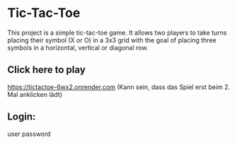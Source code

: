 # Tic-Tac-Toe

This project is a simple tic-tac-toe game. It allows two players to take turns placing their symbol (X or O) in a 3x3 grid with the goal of placing three symbols in a horizontal, vertical or diagonal row.

## Click here to play

https://tictactoe-6wx2.onrender.com
(Kann sein, dass das Spiel erst beim 2. Mal anklicken lädt)

## Login:

user
password
